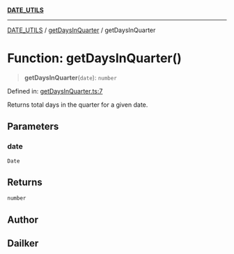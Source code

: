 [**DATE_UTILS**](../../README.md)

***

[DATE_UTILS](../../README.md) / [getDaysInQuarter](../README.md) / getDaysInQuarter

# Function: getDaysInQuarter()

> **getDaysInQuarter**(`date`): `number`

Defined in: [getDaysInQuarter.ts:7](https://github.com/dailker/everyutil/blob/db1e809d4c097dd2ba5f952e07c115f09a518c6c/src/date/getDaysInQuarter.ts#L7)

Returns total days in the quarter for a given date.

## Parameters

### date

`Date`

## Returns

`number`

## Author

## Dailker
